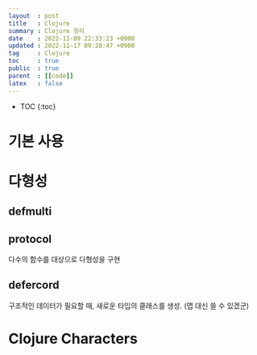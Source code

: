 ```yaml
---
layout  : post
title   : Clojure
summary : Clojure 정리
date    : 2022-11-09 22:33:23 +0900
updated : 2022-11-17 09:20:47 +0900
tag     : Clojure
toc     : true
public  : true
parent  : [[code]]
latex   : false
---
```

* TOC
{:toc}

# 기본 사용
# 다형성
## defmulti
## protocol
다수의 함수를 대상으로 다형성을 구현
## defercord
구조적인 데이터가 필요할 때, 새로운 타입의 클래스를 생성. (맵 대신 쓸 수 있겠군)
# Clojure Characters
